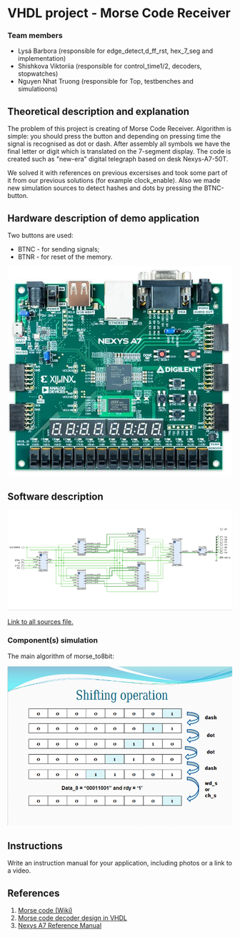 # VHDL project - Morse Code Receiver

### Team members

* Lysá Barbora (responsible for edge_detect,d_ff_rst, hex_7_seg and implementation)
* Shishkova Viktoriia (responsible for control_time1/2, decoders, stopwatches)
* Nguyen Nhat Truong (responsible for Top, testbenches and simulatioons)

## Theoretical description and explanation

The problem of this project is creating of Morse Code Receiver. Algorithm is simple: you should press the button and depending on pressing time the signal is recognised as dot or dash. After assembly all symbols we have the final letter or digit which is translated on the 7-segment display. The code is created such as "new-era" digital telegraph based on desk Nexys-A7-50T. 

We solved it with references on previous excersises and took some part of it from our previous solutions (for example clock_enable). Also we made new simulation sources to detect hashes and dots by pressing the BTNC-button. 

## Hardware description of demo application

Two buttons are used: 
- BTNC - for sending signals;
- BTNR - for reset of the memory.

![nexys.png](nexys.png)


## Software description

![schema.png](schema.png)

[Link to all sources file.](projekt_vhdl/fin_projekt/projekt_1.srcs) 

### Component(s) simulation

The main algorithm of morse_to8bit:

![shifting_op.png](shifting_op.png)

## Instructions

Write an instruction manual for your application, including photos or a link to a video.

## References

1. [Morse code (Wiki)](https://en.wikipedia.org/wiki/Morse_code)
2. [Morse code decoder design in VHDL](https://www.researchgate.net/publication/305379385_Morse_code_decoder_design_in_VHDL_using_FPGA_Spartan_3E_development_kit)
3. [Nexys A7 Reference Manual](https://digilent.com/reference/programmable-logic/nexys-a7/reference-manual)
